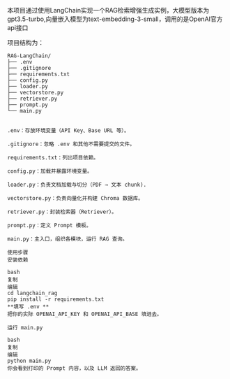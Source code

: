 本项目通过使用LangChain实现一个RAG检索增强生成实例，大模型版本为gpt3.5-turbo,向量嵌入模型为text-embedding-3-small，调用的是OpenAI官方api接口


项目结构为：

```text
RAG-LangChain/
├── .env
├── .gitignore
├── requirements.txt
├── config.py
├── loader.py
├── vectorstore.py
├── retriever.py
├── prompt.py
└── main.py


.env：存放环境变量（API Key、Base URL 等）。

.gitignore：忽略 .env 和其他不需要提交的文件。

requirements.txt：列出项目依赖。

config.py：加载并暴露环境变量。

loader.py：负责文档加载与切分（PDF → 文本 chunk).

vectorstore.py：负责向量化并构建 Chroma 数据库。

retriever.py：封装检索器（Retriever）。

prompt.py：定义 Prompt 模板。

main.py：主入口，组织各模块，运行 RAG 查询。

使用步骤
安装依赖

bash
复制
编辑
cd langchain_rag
pip install -r requirements.txt
**填写 .env **
把你的实际 OPENAI_API_KEY 和 OPENAI_API_BASE 填进去。

运行 main.py

bash
复制
编辑
python main.py
你会看到打印的 Prompt 内容，以及 LLM 返回的答案。
